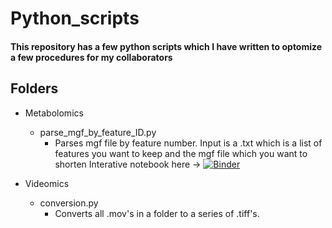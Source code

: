# Python_scripts
#### This repository has a few python scripts which I have written to optomize a few procedures for my collaborators

## Folders
- Metabolomics
  - parse_mgf_by_feature_ID.py
    - Parses mgf file by feature number. Input is a .txt which is a list of features you want to keep and the mgf file which you want to shorten
      Interative notebook here -> [![Binder](https://mybinder.org/badge_logo.svg)](https://mybinder.org/v2/gh/Zquinlan/Python_scripts/HEAD?filepath=Metabalomics%2FFBMN_parse_mgf_by_ID.ipynb)


- Videomics
  - conversion.py
    - Converts all .mov's in a folder to a series of .tiff's. 
